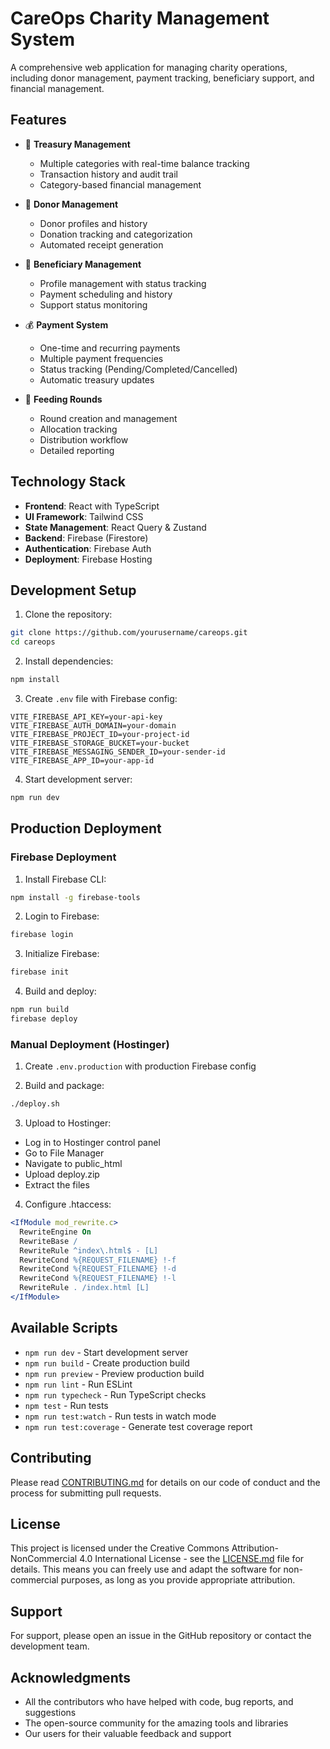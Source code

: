 # CareOps Charity Management System

A comprehensive web application for managing charity operations, including donor management, payment tracking, beneficiary support, and financial management.

## Features

- 🏦 **Treasury Management**
  - Multiple categories with real-time balance tracking
  - Transaction history and audit trail
  - Category-based financial management

- 💝 **Donor Management**
  - Donor profiles and history
  - Donation tracking and categorization
  - Automated receipt generation

- 👥 **Beneficiary Management**
  - Profile management with status tracking
  - Payment scheduling and history
  - Support status monitoring

- 💰 **Payment System**
  - One-time and recurring payments
  - Multiple payment frequencies
  - Status tracking (Pending/Completed/Cancelled)
  - Automatic treasury updates

- 🍲 **Feeding Rounds**
  - Round creation and management
  - Allocation tracking
  - Distribution workflow
  - Detailed reporting

## Technology Stack

- **Frontend**: React with TypeScript
- **UI Framework**: Tailwind CSS
- **State Management**: React Query & Zustand
- **Backend**: Firebase (Firestore)
- **Authentication**: Firebase Auth
- **Deployment**: Firebase Hosting

## Development Setup

1. Clone the repository:
```bash
git clone https://github.com/yourusername/careops.git
cd careops
```

2. Install dependencies:
```bash
npm install
```

3. Create `.env` file with Firebase config:
```env
VITE_FIREBASE_API_KEY=your-api-key
VITE_FIREBASE_AUTH_DOMAIN=your-domain
VITE_FIREBASE_PROJECT_ID=your-project-id
VITE_FIREBASE_STORAGE_BUCKET=your-bucket
VITE_FIREBASE_MESSAGING_SENDER_ID=your-sender-id
VITE_FIREBASE_APP_ID=your-app-id
```

4. Start development server:
```bash
npm run dev
```

## Production Deployment

### Firebase Deployment

1. Install Firebase CLI:
```bash
npm install -g firebase-tools
```

2. Login to Firebase:
```bash
firebase login
```

3. Initialize Firebase:
```bash
firebase init
```

4. Build and deploy:
```bash
npm run build
firebase deploy
```

### Manual Deployment (Hostinger)

1. Create `.env.production` with production Firebase config

2. Build and package:
```bash
./deploy.sh
```

3. Upload to Hostinger:
- Log in to Hostinger control panel
- Go to File Manager
- Navigate to public_html
- Upload deploy.zip
- Extract the files

4. Configure .htaccess:
```apache
<IfModule mod_rewrite.c>
  RewriteEngine On
  RewriteBase /
  RewriteRule ^index\.html$ - [L]
  RewriteCond %{REQUEST_FILENAME} !-f
  RewriteCond %{REQUEST_FILENAME} !-d
  RewriteCond %{REQUEST_FILENAME} !-l
  RewriteRule . /index.html [L]
</IfModule>
```

## Available Scripts

- `npm run dev` - Start development server
- `npm run build` - Create production build
- `npm run preview` - Preview production build
- `npm run lint` - Run ESLint
- `npm run typecheck` - Run TypeScript checks
- `npm test` - Run tests
- `npm run test:watch` - Run tests in watch mode
- `npm run test:coverage` - Generate test coverage report

## Contributing

Please read [CONTRIBUTING.md](CONTRIBUTING.md) for details on our code of conduct and the process for submitting pull requests.

## License

This project is licensed under the Creative Commons Attribution-NonCommercial 4.0 International License - see the [LICENSE.md](LICENSE.md) file for details. This means you can freely use and adapt the software for non-commercial purposes, as long as you provide appropriate attribution.

## Support

For support, please open an issue in the GitHub repository or contact the development team.

## Acknowledgments

- All the contributors who have helped with code, bug reports, and suggestions
- The open-source community for the amazing tools and libraries
- Our users for their valuable feedback and support
